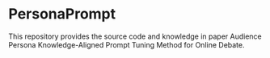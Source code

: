 # PersonaPrompt
This repository provides the source code and knowledge in paper Audience Persona Knowledge-Aligned Prompt Tuning Method for Online Debate.
